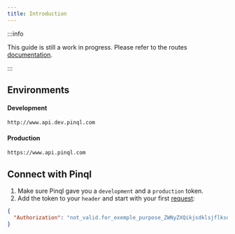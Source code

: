 ```yaml
---
title: Introduction
---
```


:::info

This guide is still a work in progress. Please refer to the routes [documentation](../docs/rest/property.md).

:::

## Environments

#### Development

```url
http://www.api.dev.pinql.com
```

#### Production

```url
https://www.api.pinql.com
```

## Connect with Pinql

1. Make sure Pinql gave you a `development` and a `production` token.
2. Add the token to your `header` and start with your first [request](../../docs/rest/company.md#read-company-infos):

```json
{
  "Authorization": "not_valid.for_exemple_purpose_ZWNyZXQikjsdklsjflksdlqfj1dzF3RWVxNm1KLkVGV0h1cnlIclpLc3huVjQwdHFiSndUdGVjSWNVemEiLCJpYXQiOjE2MjE1MjExMzJ9.QI-yOiXwQ3fA3Gkqsjdflmkdjscrm_DW6swpY3rR0UXWBQD8"
}
```
